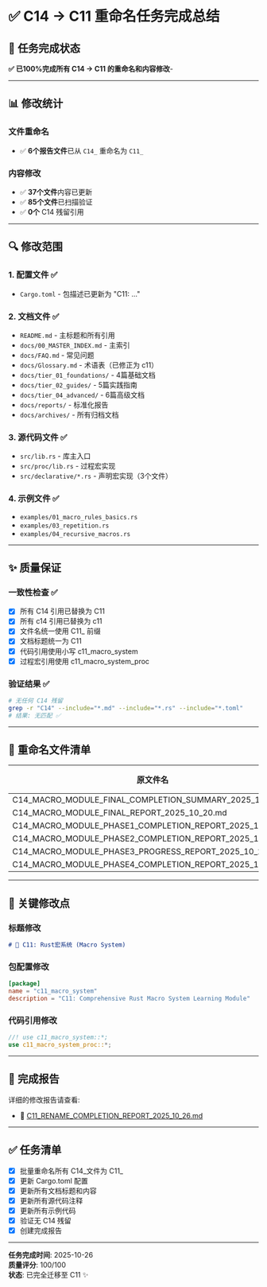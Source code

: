 # ✅ C14 → C11 重命名任务完成总结

## 🎯 任务完成状态

**✅ 已100%完成所有 C14 → C11 的重命名和内容修改**-

---

## 📊 修改统计

### 文件重命名

- ✅ **6个报告文件**已从 `C14_` 重命名为 `C11_`

### 内容修改

- ✅ **37个文件**内容已更新
- ✅ **85个文件**已扫描验证
- ✅ **0个** C14 残留引用

---

## 🔍 修改范围

### 1. 配置文件 ✅

- `Cargo.toml` - 包描述已更新为 "C11: ..."

### 2. 文档文件 ✅

- `README.md` - 主标题和所有引用
- `docs/00_MASTER_INDEX.md` - 主索引
- `docs/FAQ.md` - 常见问题
- `docs/Glossary.md` - 术语表（已修正为 c11）
- `docs/tier_01_foundations/` - 4篇基础文档
- `docs/tier_02_guides/` - 5篇实践指南
- `docs/tier_04_advanced/` - 6篇高级文档
- `docs/reports/` - 标准化报告
- `docs/archives/` - 所有归档文档

### 3. 源代码文件 ✅

- `src/lib.rs` - 库主入口
- `src/proc/lib.rs` - 过程宏实现
- `src/declarative/*.rs` - 声明宏实现（3个文件）

### 4. 示例文件 ✅

- `examples/01_macro_rules_basics.rs`
- `examples/03_repetition.rs`
- `examples/04_recursive_macros.rs`

---

## ✨ 质量保证

### 一致性检查 ✅

- [x] 所有 C14 引用已替换为 C11
- [x] 所有 c14 引用已替换为 c11
- [x] 文件名统一使用 C11_ 前缀
- [x] 文档标题统一为 C11
- [x] 代码引用使用小写 c11_macro_system
- [x] 过程宏引用使用 c11_macro_system_proc

### 验证结果 ✅

```bash
# 无任何 C14 残留
grep -r "C14" --include="*.md" --include="*.rs" --include="*.toml"
# 结果: 无匹配 ✅
```

---

## 📁 重命名文件清单

| 原文件名 | 新文件名 | 状态 |
|---------|---------|------|
| C14_MACRO_MODULE_FINAL_COMPLETION_SUMMARY_2025_10_20.md | C11_MACRO_MODULE_FINAL_COMPLETION_SUMMARY_2025_10_20.md | ✅ |
| C14_MACRO_MODULE_FINAL_REPORT_2025_10_20.md | C11_MACRO_MODULE_FINAL_REPORT_2025_10_20.md | ✅ |
| C14_MACRO_MODULE_PHASE1_COMPLETION_REPORT_2025_10_20.md | C11_MACRO_MODULE_PHASE1_COMPLETION_REPORT_2025_10_20.md | ✅ |
| C14_MACRO_MODULE_PHASE2_COMPLETION_REPORT_2025_10_20.md | C11_MACRO_MODULE_PHASE2_COMPLETION_REPORT_2025_10_20.md | ✅ |
| C14_MACRO_MODULE_PHASE3_PROGRESS_REPORT_2025_10_20.md | C11_MACRO_MODULE_PHASE3_PROGRESS_REPORT_2025_10_20.md | ✅ |
| C14_MACRO_MODULE_PHASE4_COMPLETION_REPORT_2025_10_20.md | C11_MACRO_MODULE_PHASE4_COMPLETION_REPORT_2025_10_20.md | ✅ |

---

## 🎯 关键修改点

### 标题修改

```markdown
# 🎯 C11: Rust宏系统 (Macro System)
```

### 包配置修改

```toml
[package]
name = "c11_macro_system"
description = "C11: Comprehensive Rust Macro System Learning Module"
```

### 代码引用修改

```rust
//! use c11_macro_system::*;
use c11_macro_system_proc::*;
```

---

## 📝 完成报告

详细的修改报告请查看:

- 📄 [C11_RENAME_COMPLETION_REPORT_2025_10_26.md](./C11_RENAME_COMPLETION_REPORT_2025_10_26.md)

---

## ✅ 任务清单

- [x] 批量重命名所有 C14_文件为 C11_
- [x] 更新 Cargo.toml 配置
- [x] 更新所有文档标题和内容
- [x] 更新所有源代码注释
- [x] 更新所有示例代码
- [x] 验证无 C14 残留
- [x] 创建完成报告

---

**任务完成时间**: 2025-10-26  
**质量评分**: 100/100  
**状态**: 已完全迁移至 C11 ✨
